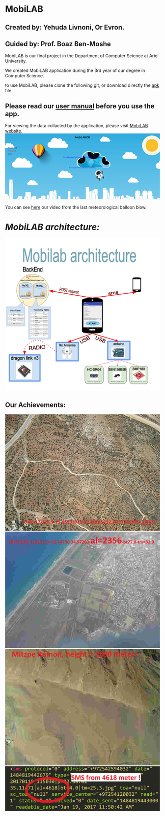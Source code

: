 # MobiLAB
## Created by: Yehuda Livnoni, Or Evron.
## Guided by: Prof. Boaz Ben-Moshe
MobiLAB is our final project in the Department of Computer Science at Ariel University.

We created MobiLAB application during the 3rd year of our degree in Computer Science.

to use MobiLAB, please clone the following git, or download directly the [apk](https://github.com/livnoni/MobiLAB/blob/master/MobiLAB.apk
) file.

## Please read our [user manual](https://github.com/livnoni/MobiLAB/blob/master/user-manual-MobiLab_PDF.pdf) before you use the app.


For viewing the data collacted by the application, please visit [MobiLAB website](http://94.188.155.162/MobiLAB/).
![alt text](https://github.com/livnoni/MobiLAB/blob/master/pictures/website.PNG)

You can see [here](https://www.youtube.com/watch?v=EBzp8FPsAeg) our video from the last meteorological balloon blow.

# *MobiLAB architecture:*

![alt text](https://github.com/livnoni/MobiLAB/blob/master/pictures/Mobilab%20architecture.jpg)


## Our Achievements:

![alt text](https://github.com/livnoni/MobiLAB/blob/master/pictures/13.06.17-12-19-15-65933919-32.10145212%2C35.21763985-1096.0.jpg)
![alt text](https://github.com/livnoni/MobiLAB/blob/master/pictures/20170119_113127-p%3D32.74730%2034.97260-al%3D2356-bt77.0-tm%3D32.0.jpg)
![alt text](https://github.com/livnoni/MobiLAB/blob/master/pictures/20170206_132658-p%3D30.59253%2034.75851-al%3D2090-bt72.0-tm%3D27.1.jpg)
![alt text](https://github.com/livnoni/MobiLAB/blob/master/pictures/hishSMS.PNG)


